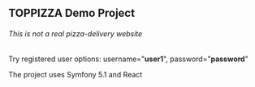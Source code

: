 ## **TOPPIZZA Demo Project**

###### _This is not a real pizza-delivery website_

Try registered user options: username="**user1**", password="**password**"

The project uses Symfony 5.1 and React